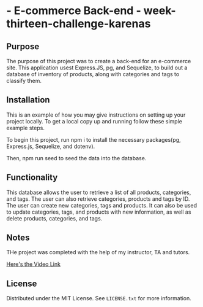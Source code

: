 #  - E-commerce Back-end - week-thirteen-challenge-karenas 


## Purpose
The purpose of this project was to create a back-end for an e-commerce site. This application usest Express.JS, pg, and Sequelize, to build out a database of inventory of products, along with categories and tags to classify them.  


## Installation

This is an example of how you may give instructions on setting up your project locally.
To get a local copy up and running follow these simple example steps.

To begin this project, run npm i to install the necessary packages(pg, Express.js, Sequelize, and dotenv). 

Then, npm run seed to seed the data into the database.

## Functionality

This database allows the user to retrieve a list of all products, categories, and tags. The user can also retrieve categories, products and tags by ID. The user can create new categories, tags and products. It can also be used to update categories, tags, and products with new information, as well as delete products, categories, and tags.

## Notes

THe project was completed with the help of my instructor, TA and tutors.

[Here's the Video Link](https://drive.google.com/file/d/15iQIO34j2KKZNpmjHYqk7yhUExWqSmlk/view)


## License

Distributed under the MIT License. See `LICENSE.txt` for more information.






